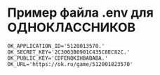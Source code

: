 # Пример файла .env для ОДНОКЛАССНИКОВ

```
OK_APPLICATION_ID='5120013570.'
OK_SECRET_KEY='2C3003B0901C435C8EC82C.'
OK_PUBLIC_KEY='CDFENQKIHBABABA.'
OK_URL='https://ok.ru/game/512001823570'
```
